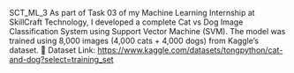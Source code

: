 
SCT_ML_3
As part of Task 03 of my Machine Learning Internship at SkillCraft Technology, I developed a complete Cat vs Dog Image Classification System using Support Vector Machine (SVM).
The model was trained using 8,000 images (4,000 cats + 4,000 dogs) from Kaggle’s dataset.
🔗 Dataset Link: https://www.kaggle.com/datasets/tongpython/cat-and-dog?select=training_set 

